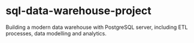 # sql-data-warehouse-project
Building a modern data warehouse with PostgreSQL server, including ETL processes, data modelling and analytics.
